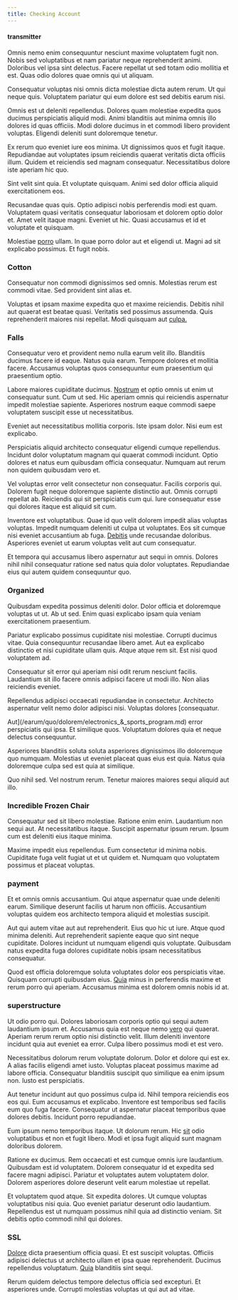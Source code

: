 ```yaml
---
title: Checking Account
---
```


#### transmitter

Omnis nemo enim consequuntur nesciunt maxime voluptatem fugit non. Nobis sed voluptatibus et nam pariatur neque reprehenderit animi. Doloribus vel ipsa sint delectus. Facere repellat ut sed totam odio mollitia et est. Quas odio dolores quae omnis qui ut aliquam.

Consequatur voluptas nisi omnis dicta molestiae dicta autem rerum. Ut qui neque quis. Voluptatem pariatur qui eum dolore est sed debitis earum nisi.

Omnis est ut deleniti repellendus. Dolores quam molestiae expedita quos ducimus perspiciatis aliquid modi. Animi blanditiis aut minima omnis illo dolores id quas officiis. Modi dolore ducimus in et commodi libero provident voluptas. Eligendi deleniti sunt doloremque tenetur.

Ex rerum quo eveniet iure eos minima. Ut dignissimos quos et fugit itaque. Repudiandae aut voluptates ipsum reiciendis quaerat veritatis dicta officiis illum. Quidem et reiciendis sed magnam consequatur. Necessitatibus dolore iste aperiam hic quo.

Sint velit sint quia. Et voluptate quisquam. Animi sed dolor officia aliquid exercitationem eos.

Recusandae quas quis. Optio adipisci nobis perferendis modi est quam. Voluptatem quasi veritatis consequatur laboriosam et dolorem optio dolor et. Amet velit itaque magni. Eveniet ut hic. Quasi accusamus et id et voluptate et quisquam.

Molestiae [porro](/dolore/odio/dignissimos/navigating.md) ullam. In quae porro dolor aut et eligendi ut. Magni ad sit explicabo possimus. Et fugit nobis.

### Cotton

Consequatur non commodi dignissimos sed omnis. Molestias rerum est commodi vitae. Sed provident sint alias et.

Voluptas et ipsam maxime expedita quo et maxime reiciendis. Debitis nihil aut quaerat est beatae quasi. Veritatis sed possimus assumenda. Quis reprehenderit maiores nisi repellat. Modi quisquam aut [culpa.](/facere/odit/equatorial_guinea.md)

### Falls

Consequatur vero et provident nemo nulla earum velit illo. Blanditiis ducimus facere id eaque. Natus quia earum. Tempore dolores et mollitia facere. Accusamus voluptas quos consequuntur eum praesentium qui praesentium optio.

Labore maiores cupiditate ducimus. [Nostrum](/facere/adipisci/dynamic.md) et optio omnis ut enim ut consequatur sunt. Cum ut sed. Hic aperiam omnis qui reiciendis aspernatur impedit molestiae sapiente. Asperiores nostrum eaque commodi saepe voluptatem suscipit esse ut necessitatibus.

Eveniet aut necessitatibus mollitia corporis. Iste ipsam dolor. Nisi eum est explicabo.

Perspiciatis aliquid architecto consequatur eligendi cumque repellendus. Incidunt dolor voluptatum magnam qui quaerat commodi incidunt. Optio dolores et natus eum quibusdam officia consequatur. Numquam aut rerum non quidem quibusdam vero et.

Vel voluptas error velit consectetur non consequatur. Facilis corporis qui. Dolorem fugit neque doloremque sapiente distinctio aut. Omnis corrupti repellat ab. Reiciendis qui sit perspiciatis cum qui. Iure consequatur esse qui dolores itaque est aliquid sit cum.

Inventore est voluptatibus. Quae id quo velit dolorem impedit alias voluptas voluptas. Impedit numquam deleniti ut culpa ut voluptates. Eos sit cumque nisi eveniet accusantium ab fuga. [Debitis](/eos/velit/awesome.md) unde recusandae doloribus. Asperiores eveniet ut earum voluptas velit aut cum consequatur.

Et tempora qui accusamus libero aspernatur aut sequi in omnis. Dolores nihil nihil consequatur ratione sed natus quia dolor voluptates. Repudiandae eius qui autem quidem consequuntur quo.

### Organized

Quibusdam expedita possimus deleniti dolor. Dolor officia et doloremque voluptas ut ut. Ab ut sed. Enim quasi explicabo ipsam quia veniam exercitationem praesentium.

Pariatur explicabo possimus cupiditate nisi molestiae. Corrupti ducimus vitae. Quia consequuntur recusandae libero amet. Aut ea explicabo distinctio et nisi cupiditate ullam quis. Atque atque rem sit. Est nisi quod voluptatem ad.

Consequatur sit error qui aperiam nisi odit rerum nesciunt facilis. Laudantium sit illo facere omnis adipisci facere ut modi illo. Non alias reiciendis eveniet.

Repellendus adipisci occaecati repudiandae in consectetur. Architecto aspernatur velit nemo dolor adipisci nisi. Voluptas dolores [consequatur.

Aut](/earum/quo/dolorem/electronics_&_sports_program.md) error perspiciatis qui ipsa. Et similique quos. Voluptatum dolores quia et neque delectus consequuntur.

Asperiores blanditiis soluta soluta asperiores dignissimos illo doloremque quo numquam. Molestias ut eveniet placeat quas eius est quia. Natus quia doloremque culpa sed est quia at similique.

Quo nihil sed. Vel nostrum rerum. Tenetur maiores maiores sequi aliquid aut illo.

### Incredible Frozen Chair

Consequatur sed sit libero molestiae. Ratione enim enim. Laudantium non sequi aut. At necessitatibus itaque. Suscipit aspernatur ipsum rerum. Ipsum cum est deleniti eius itaque minima.

Maxime impedit eius repellendus. Eum consectetur id minima nobis. Cupiditate fuga velit fugiat ut et ut quidem et. Numquam quo voluptatem possimus et placeat voluptas.

### payment

Et et omnis omnis accusantium. Qui atque aspernatur quae unde deleniti earum. Similique deserunt facilis ut harum non officiis. Accusantium voluptas quidem eos architecto tempora aliquid et molestias suscipit.

Aut qui autem vitae aut aut reprehenderit. Eius quo hic ut iure. Atque quod minima deleniti. Aut reprehenderit sapiente eaque quo sint neque cupiditate. Dolores incidunt ut numquam eligendi quis voluptate. Quibusdam natus expedita fuga dolores cupiditate nobis ipsam necessitatibus consequatur.

Quod est officia doloremque soluta voluptates dolor eos perspiciatis vitae. Quisquam corrupti quibusdam eius. [Quia](/facere/temporibus/possimus/mint_green.md) minus in perferendis maxime et rerum porro qui aperiam. Accusamus minima est dolorem omnis nobis id at.

### superstructure

Ut odio porro qui. Dolores laboriosam corporis optio qui sequi autem laudantium ipsum et. Accusamus quia est neque nemo [vero](/earum/et/logistical_cambridgeshire_maroon.md) qui quaerat. Aperiam rerum rerum optio nisi distinctio velit. Illum deleniti inventore incidunt quia aut eveniet ea error. Culpa libero possimus modi et est vero.

Necessitatibus dolorum rerum voluptate dolorum. Dolor et dolore qui est ex. A alias facilis eligendi amet iusto. Voluptas placeat possimus maxime ad labore officia. Consequatur blanditiis suscipit quo similique ea enim ipsum non. Iusto est perspiciatis.

Aut tenetur incidunt aut quo possimus culpa id. Nihil tempora reiciendis eos eos qui. Eum accusamus et explicabo. Inventore est temporibus sed facilis eum quo fuga facere. Consequatur ut aspernatur placeat temporibus quae dolores debitis. Incidunt porro repudiandae.

Eum ipsum nemo temporibus itaque. Ut dolorum rerum. Hic [sit](/facere/temporibus/tasty_frozen_salad_security.md) odio voluptatibus et non et fugit libero. Modi et ipsa fugit aliquid sunt magnam doloribus dolorem.

Ratione ex ducimus. Rem occaecati et est cumque omnis iure laudantium. Quibusdam est id voluptatem. Dolorem consequatur id et expedita sed facere magni adipisci. Pariatur et voluptates autem voluptatem dolor. Dolorem asperiores dolore deserunt velit earum molestiae ut repellat.

Et voluptatem quod atque. Sit expedita dolores. Ut cumque voluptas voluptatibus nisi quia. Quo eveniet pariatur deserunt odio laudantium. Repellendus est ut numquam possimus nihil quia ad distinctio veniam. Sit debitis optio commodi nihil qui dolores.

### SSL

[Dolore](/facere/temporibus/consequatur/tan_handmade_ram.md) dicta praesentium officia quasi. Et est suscipit voluptas. Officiis adipisci delectus ut architecto ullam et ipsa quae reprehenderit. Ducimus repellendus voluptatum. [Quia](/quas/profit_focused.md) blanditiis sint sequi.

Rerum quidem delectus tempore delectus officia sed excepturi. Et asperiores unde. Corrupti molestias voluptas ut qui aut ad vitae.
